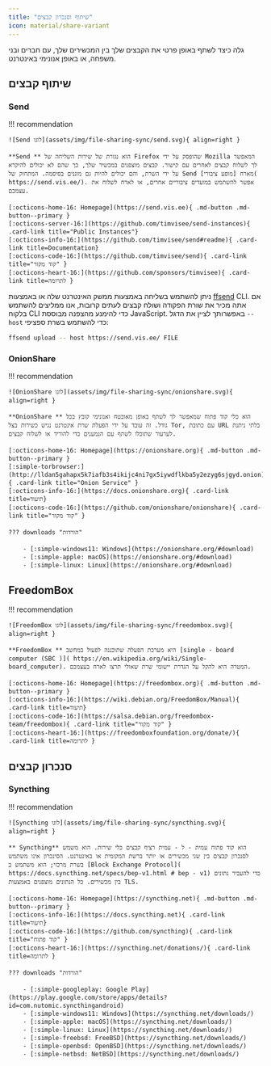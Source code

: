 ```yaml
---
title: "שיתוף וסנכרון קבצים"
icon: material/share-variant
---
```


גלה כיצד לשתף באופן פרטי את הקבצים שלך בין המכשירים שלך, עם חברים ובני משפחה, או באופן אנונימי באינטרנט.

## שיתוף קבצים

### Send

!!! recommendation

    ![Send לוגו](assets/img/file-sharing-sync/send.svg){ align=right }
    
    **Send ** הוא נגזרת של שירות השליחה של Firefox שהופסק על ידי Mozilla המאפשר לך לשלוח קבצים לאחרים עם קישור. קבצים מוצפנים במכשיר שלך, כך שהם לא יכולים להיקרא על ידי השרת, והם יכולים להיות גם מוגנים בסיסמה. המתחזק של Send מארח [מופע ציבורי]( https://send.vis.ee/). אפשר להשתמש במועדים ציבוריים אחרים, או לארח לשלוח את עצמכם.
    
    [:octicons-home-16: Homepage](https://send.vis.ee){ .md-button .md-button--primary }
    [:octicons-server-16:](https://github.com/timvisee/send-instances){ .card-link title="Public Instances"}
    [:octicons-info-16:](https://github.com/timvisee/send#readme){ .card-link title=Documentation}
    [:octicons-code-16:](https://github.com/timvisee/send){ .card-link title="קוד מקור" }
    [:octicons-heart-16:](https://github.com/sponsors/timvisee){ .card-link title=לתרומה }

ניתן להשתמש בשליחה באמצעות ממשק האינטרנט שלה או באמצעות [ffsend](https://github.com/timvisee/ffsend) CLI. אם אתה מכיר את שורת הפקודה ושולח קבצים לעתים קרובות, אנו ממליצים להשתמש בלקוח CLI כדי להימנע מהצפנה מבוססת JavaScript. באפשרותך לציין את הדגל `-- host` כדי להשתמש בשרת ספציפי:

```bash
ffsend upload -- host https://send.vis.ee/ FILE
```

### OnionShare

!!! recommendation

    ![OnionShare לוגו](assets/img/file-sharing-sync/onionshare.svg){ align=right }
    
    **OnionShare ** הוא כלי קוד פתוח שמאפשר לך לשתף באופן מאובטח ואנונימי קובץ בכל גודל. זה עובד על ידי הפעלת שרת אינטרנט נגיש כשירות בצל Tor, עם כתובת URL בלתי ניתנת לערעור שתוכלו לשתף עם הנמענים כדי להוריד או לשלוח קבצים.
    
    [:octicons-home-16: Homepage](https://onionshare.org){ .md-button .md-button--primary }
    [:simple-torbrowser:](http://lldan5gahapx5k7iafb3s4ikijc4ni7gx5iywdflkba5y2ezyg6sjgyd.onion){ .card-link title="Onion Service" }
    [:octicons-info-16:](https://docs.onionshare.org){ .card-link title=תיעוד}
    [:octicons-code-16:](https://github.com/onionshare/onionshare){ .card-link title="קוד מקור" }
    
    ??? downloads "הורדות"
    
        - [:simple-windows11: Windows](https://onionshare.org/#download)
        - [:simple-apple: macOS](https://onionshare.org/#download)
        - [:simple-linux: Linux](https://onionshare.org/#download)

## FreedomBox

!!! recommendation

    ![FreedomBox לוגו](assets/img/file-sharing-sync/freedombox.svg){ align=right }
    
    **FreedomBox ** היא מערכת הפעלה שתוכננה לפעול במחשב [single - board computer (SBC )]( https://en.wikipedia.org/wiki/Single-board_computer). המטרה היא להקל על הגדרת יישומי שרת שאולי תרצו לארח בעצמכם.
    
    [:octicons-home-16: Homepage](https://freedombox.org){ .md-button .md-button--primary }
    [:octicons-info-16:](https://wiki.debian.org/FreedomBox/Manual){ .card-link title=תיעוד}
    [:octicons-code-16:](https://salsa.debian.org/freedombox-team/freedombox){ .card-link title="קוד מקור" }
    [:octicons-heart-16:](https://freedomboxfoundation.org/donate/){ .card-link title=לתרומה }

## סנכרון קבצים

### Syncthing

!!! recommendation

    ![Syncthing לוגו](assets/img/file-sharing-sync/syncthing.svg){ align=right }
    
    ** Syncthing** הוא קוד פתוח עמית - ל - עמית רציף קבצים כלי שירות. הוא משמש לסנכרון קבצים בין שני מכשירים או יותר ברשת המקומית או באינטרנט. הסינכרון אינו משתמש בשרת מרכזי; הוא משתמש ב [Block Exchange Protocol]( https://docs.syncthing.net/specs/bep-v1.html # bep - v1) כדי להעביר נתונים בין מכשירים. כל הנתונים מוצפנים באמצעות TLS.
    
    [:octicons-home-16: Homepage](https://syncthing.net){ .md-button .md-button--primary }
    [:octicons-info-16:](https://docs.syncthing.net){ .card-link title=תיעוד}
    [:octicons-code-16:](https://github.com/syncthing){ .card-link title="קוד פתוח" }
    [:octicons-heart-16:](https://syncthing.net/donations/){ .card-link title=לתרומה }
    
    ??? downloads "הורדות"
    
        - [:simple-googleplay: Google Play](https://play.google.com/store/apps/details?id=com.nutomic.syncthingandroid)
        - [:simple-windows11: Windows](https://syncthing.net/downloads/)
        - [:simple-apple: macOS](https://syncthing.net/downloads/)
        - [:simple-linux: Linux](https://syncthing.net/downloads/)
        - [:simple-freebsd: FreeBSD](https://syncthing.net/downloads/)
        - [:simple-openbsd: OpenBSD](https://syncthing.net/downloads/)
        - [:simple-netbsd: NetBSD](https://syncthing.net/downloads/)
